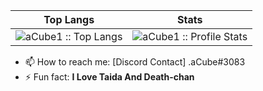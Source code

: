| Top Langs | Stats |
| --- | --- |
| <img src="https://github-readme-stats.vercel.app/api/top-langs/?username=aCube1&layout=compact&langs_count=3&hide=html&theme=tokyonight" alt="aCube1 :: Top Langs" /> | <img src="https://github-readme-stats.vercel.app/api?username=aCube1&show_icons=true&theme=tokyonight&show_private=true" alt="aCube1 :: Profile Stats" /> |

- 📫 How to reach me: [Discord Contact] .aCube#3083
- ⚡ Fun fact: **I Love Taida And Death-chan**
